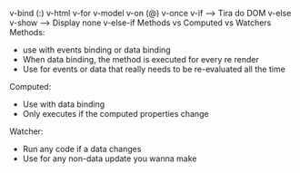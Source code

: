 v-bind (:)
v-html
v-for
v-model
v-on (@)
v-once
v-if --> Tira do DOM
v-else
v-show --> Display none
v-else-if
Methods vs Computed vs Watchers
Methods: 
- use with events binding or data binding
- When data binding, the method is executed for every re render
- Use for events or data that really needs to be re-evaluated all the time

Computed: 
- Use with data binding
- Only executes if the computed properties change

Watcher:
- Run any code if a data changes
- Use for any non-data update you wanna make
